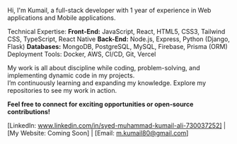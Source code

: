Hi, I'm Kumail, a full-stack developer with 1 year of experience in Web applications and Mobile applications.

Technical Expertise:
**Front-End:** JavaScript, React, HTML5, CSS3, Tailwind CSS, TypeScript, React Native
**Back-End:** Node.js, Express, Python (Django, Flask)
**Databases:** MongoDB, PostgreSQL, MySQL, Firebase, Prisma (ORM)
Deployment Tools: Docker, AWS, CI/CD, Git, Vercel


My work is all about discipline while coding, problem-solving, and implementing dynamic code in my projects.   
I’m continuously learning and expanding my knowledge. Explore my repositories to see my work in action. 

**Feel free to connect for exciting opportunities or open-source contributions!**

[LinkedIn: www.linkedin.com/in/syed-muhammad-kumail-ali-730037252] | [My Website: Coming Soon] | [Email: m.kumail80@gmail.com]

